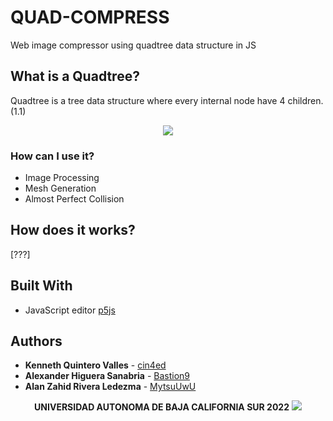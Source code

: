 # QUAD-COMPRESS

Web image compressor using quadtree data structure in JS

## What is a Quadtree?

Quadtree is a tree data structure where every internal node have 4 children. (1.1)



<p align="center">
  <img src="https://i.imgur.com/Coy5JZj.png" />
</p>

### How can I use it?

* Image Processing
* Mesh Generation
* Almost Perfect Collision

## How does it works?

[???]

## Built With

* JavaScript editor [p5js](https://editor.p5js.org/)

## Authors

* **Kenneth Quintero Valles**    - [cin4ed](https://github.com/cin4ed)
* **Alexander Higuera Sanabria** - [Bastion9](https://github.com/bastion9)
* **Alan Zahid Rivera Ledezma**  - [MytsuUwU](https://github.com/MytsuUwU)







<p align="center">
  <b>UNIVERSIDAD AUTONOMA DE BAJA CALIFORNIA SUR 2022</b>
  <img src="https://i.imgur.com/DMx8PzQ.png" />
</p>
